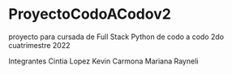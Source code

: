 # ProyectoCodoACodov2
proyecto para cursada de Full Stack Python de codo a codo 2do cuatrimestre 2022

Integrantes
Cintia Lopez
Kevin Carmona
Mariana Rayneli
